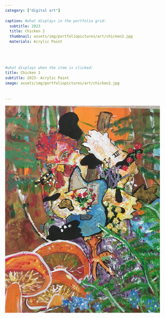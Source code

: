 ```yaml
---
category: ["digital art"]

caption: #what displays in the portfolio grid:
  subtitle: 2023
  title: Chicken 2
  thumbnail: assets/img/portfoliopictures/art/chicken2.jpg
  materials: Acrylic Paint




#what displays when the item is clicked:
title: Chicken 2
subtitle: 2023- Acrylic Paint
image: assets/img/portfoliopictures/art/chicken2.jpg


---
```


<div class="row padded">
 <div class="col-md-12 col-sm-12 ">
     <img class="img-fluid d-block mx-auto" src="assets/img/portfoliopictures/art/chicken2.jpg" alt=""/>
  </div>
</div>